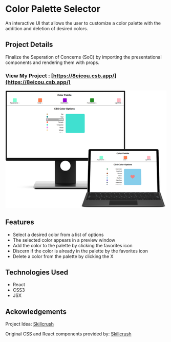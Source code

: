 # Color Palette Selector

An interactive UI that allows the user to customize a color palette with the addition and deletion of desired colors.

## Project Details

Finalize the Seperation of Concerns (SoC) by importing the presentational components and rendering them with props.

### View My Project : [https://8eicou.csb.app/](https://8eicou.csb.app/)

![Screenshot](img/smartmockups_cp.png)

## Features

- Select a desired color from a list of options
- The selected color appears in a preview window
- Add the color to the palette by clicking the favorites icon
- Discern if the color is already in the palette by the favorites icon
- Delete a color from the palette by clicking the X

## Technologies Used

- React
- CSS3
- JSX

## Ackowledgements

Project Idea: [Skillcrush](https://Skillcrush.com)

Original CSS and React components provided by: [Skillcrush](https://Skillcrush.com)